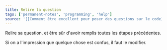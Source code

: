 ```yaml
---
title: Relire la question
tags: ['permanent-notes', 'programming', 'help']
source: '[[Comment être excellent pour poser des questions sur le code]]'
---
```


Relire sa question, et être sûr d'avoir remplis toutes les étapes précédentes.

Si on a l'impression que quelque chose est confus, il faut le modifier. 
